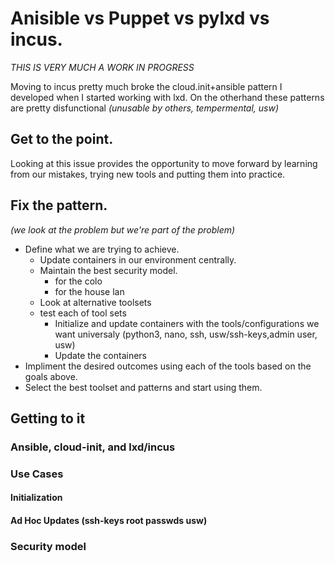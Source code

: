 # Anisible vs Puppet vs pylxd vs incus.
*THIS IS VERY MUCH A WORK IN PROGRESS*

Moving to incus pretty much broke the cloud.init+ansible pattern I developed when I started working with lxd. On the otherhand these patterns are pretty disfunctional *(unusable by others, tempermental, usw)*

## Get to the point.
Looking at this issue provides the opportunity to move forward by learning from our mistakes, trying new tools and putting them into practice.

## Fix the pattern.
*(we look at the problem but we're part of the problem)*

- Define what we are trying to achieve.
    - Update containers in our environment centrally.
    - Maintain the best security model.
        - for the colo
        - for the house lan
    - Look at alternative toolsets
    - test each of tool sets
        - Initialize and update containers with the tools/configurations we want universaly (python3, nano, ssh, usw/ssh-keys,admin user, usw)
        - Update the containers
- Impliment the desired outcomes using each of the tools based on the goals above.
- Select the best toolset and patterns and start using them. 

## Getting to it

### Ansible, cloud-init, and lxd/incus

### Use Cases

#### Initialization

#### Ad Hoc Updates (ssh-keys root passwds usw)

### Security model